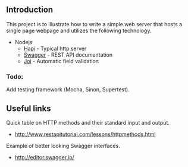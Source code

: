## Introduction

This project is to illustrate how to write a simple web server that hosts a single page webpage and utilizes the following technology.

* Nodejs
  * [Hapi](http://hapijs.com/api) - Typical http server
  * [Swagger](http://swagger.io/) - REST API documentation
  * [Joi](https://github.com/hapijs/joi) - Automatic field validation

### Todo:
Add testing framework (Mocha, Sinon, Supertest).

## Useful links

Quick table on HTTP methods and their standard input and output.

- http://www.restapitutorial.com/lessons/httpmethods.html

Example of better looking Swagger interfaces.

- http://editor.swagger.io/
